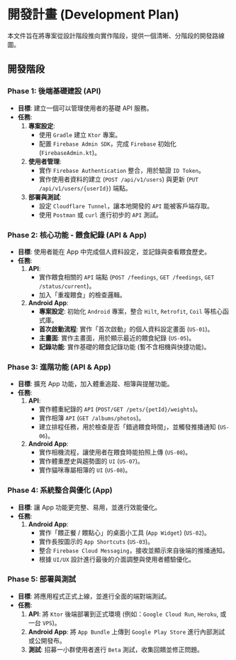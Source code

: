# 開發計畫 (Development Plan)

本文件旨在將專案從設計階段推向實作階段，提供一個清晰、分階段的開發路線圖。

## 開發階段

### Phase 1: 後端基礎建設 (API)

*   **目標**: 建立一個可以管理使用者的基礎 API 服務。
*   **任務**:
    1.  **專案設定**:
        *   使用 `Gradle` 建立 `Ktor` 專案。
        *   配置 `Firebase Admin SDK`，完成 `Firebase` 初始化 (`FirebaseAdmin.kt`)。
    2.  **使用者管理**:
        *   實作 `Firebase Authentication` 整合，用於驗證 `ID Token`。
        *   實作使用者資料的建立 (`POST /api/v1/users`) 與更新 (`PUT /api/v1/users/{userId}`) 端點。
    3.  **部署與測試**:
        *   設定 `Cloudflare Tunnel`，讓本地開發的 `API` 能被客戶端存取。
        *   使用 `Postman` 或 `curl` 進行初步的 `API` 測試。

### Phase 2: 核心功能 - 餵食紀錄 (API & App)

*   **目標**: 使用者能在 App 中完成個人資料設定，並記錄與查看餵食歷史。
*   **任務**:
    1.  **API**:
        *   實作餵食相關的 `API` 端點 (`POST /feedings`, `GET /feedings`, `GET /status/current`)。
        *   加入「重複餵食」的檢查邏輯。
    2.  **Android App**:
        *   **專案設定**: 初始化 `Android` 專案，整合 `Hilt`, `Retrofit`, `Coil` 等核心函式庫。
        *   **首次啟動流程**: 實作「首次啟動」的個人資料設定畫面 (`US-01`)。
        *   **主畫面**: 實作主畫面，用於顯示最近的餵食紀錄 (`US-05`)。
        *   **記錄功能**: 實作基礎的餵食記錄功能 (暫不含相機與快捷功能)。

### Phase 3: 進階功能 (API & App)

*   **目標**: 擴充 App 功能，加入體重追蹤、相簿與提醒功能。
*   **任務**:
    1.  **API**:
        *   實作體重紀錄的 `API` (`POST/GET /pets/{petId}/weights`)。
        *   實作相簿 `API` (`GET /albums/photos`)。
        *   建立排程任務，用於檢查是否「錯過餵食時間」，並觸發推播通知 (`US-06`)。
    2.  **Android App**:
        *   實作相機流程，讓使用者在餵食時能拍照上傳 (`US-08`)。
        *   實作體重歷史與趨勢圖的 `UI` (`US-07`)。
        *   實作貓咪專屬相簿的 `UI` (`US-08`)。

### Phase 4: 系統整合與優化 (App)

*   **目標**: 讓 App 功能更完整、易用，並進行效能優化。
*   **任務**:
    1.  **Android App**:
        *   實作「餵正餐 / 餵點心」的桌面小工具 (`App Widget`) (`US-02`)。
        *   實作長按圖示的 `App Shortcuts` (`US-03`)。
        *   整合 `Firebase Cloud Messaging`，接收並顯示來自後端的推播通知。
        *   根據 `UI/UX` 設計進行最後的介面調整與使用者體驗優化。

### Phase 5: 部署與測試

*   **目標**: 將應用程式正式上線，並進行全面的端對端測試。
*   **任務**:
    1.  **API**: 將 `Ktor` 後端部署到正式環境 (例如：`Google Cloud Run`, `Heroku`, 或一台 `VPS`)。
    2.  **Android App**: 將 `App Bundle` 上傳到 `Google Play Store` 進行內部測試或公開發布。
    3.  **測試**: 招募一小群使用者進行 `Beta` 測試，收集回饋並修正問題。
